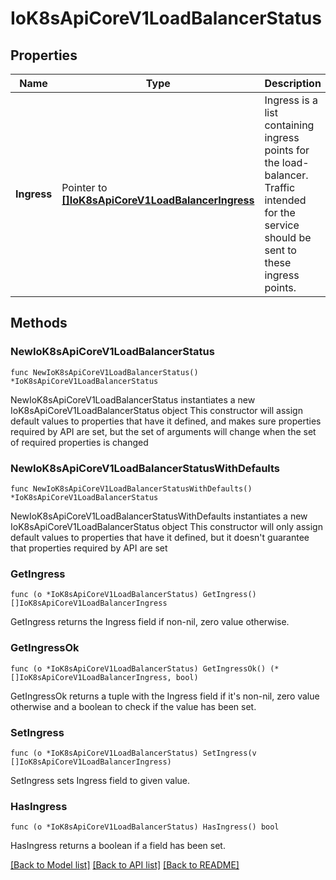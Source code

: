 # IoK8sApiCoreV1LoadBalancerStatus

## Properties

Name | Type | Description | Notes
------------ | ------------- | ------------- | -------------
**Ingress** | Pointer to [**[]IoK8sApiCoreV1LoadBalancerIngress**](IoK8sApiCoreV1LoadBalancerIngress.md) | Ingress is a list containing ingress points for the load-balancer. Traffic intended for the service should be sent to these ingress points. | [optional] 

## Methods

### NewIoK8sApiCoreV1LoadBalancerStatus

`func NewIoK8sApiCoreV1LoadBalancerStatus() *IoK8sApiCoreV1LoadBalancerStatus`

NewIoK8sApiCoreV1LoadBalancerStatus instantiates a new IoK8sApiCoreV1LoadBalancerStatus object
This constructor will assign default values to properties that have it defined,
and makes sure properties required by API are set, but the set of arguments
will change when the set of required properties is changed

### NewIoK8sApiCoreV1LoadBalancerStatusWithDefaults

`func NewIoK8sApiCoreV1LoadBalancerStatusWithDefaults() *IoK8sApiCoreV1LoadBalancerStatus`

NewIoK8sApiCoreV1LoadBalancerStatusWithDefaults instantiates a new IoK8sApiCoreV1LoadBalancerStatus object
This constructor will only assign default values to properties that have it defined,
but it doesn't guarantee that properties required by API are set

### GetIngress

`func (o *IoK8sApiCoreV1LoadBalancerStatus) GetIngress() []IoK8sApiCoreV1LoadBalancerIngress`

GetIngress returns the Ingress field if non-nil, zero value otherwise.

### GetIngressOk

`func (o *IoK8sApiCoreV1LoadBalancerStatus) GetIngressOk() (*[]IoK8sApiCoreV1LoadBalancerIngress, bool)`

GetIngressOk returns a tuple with the Ingress field if it's non-nil, zero value otherwise
and a boolean to check if the value has been set.

### SetIngress

`func (o *IoK8sApiCoreV1LoadBalancerStatus) SetIngress(v []IoK8sApiCoreV1LoadBalancerIngress)`

SetIngress sets Ingress field to given value.

### HasIngress

`func (o *IoK8sApiCoreV1LoadBalancerStatus) HasIngress() bool`

HasIngress returns a boolean if a field has been set.


[[Back to Model list]](../README.md#documentation-for-models) [[Back to API list]](../README.md#documentation-for-api-endpoints) [[Back to README]](../README.md)


